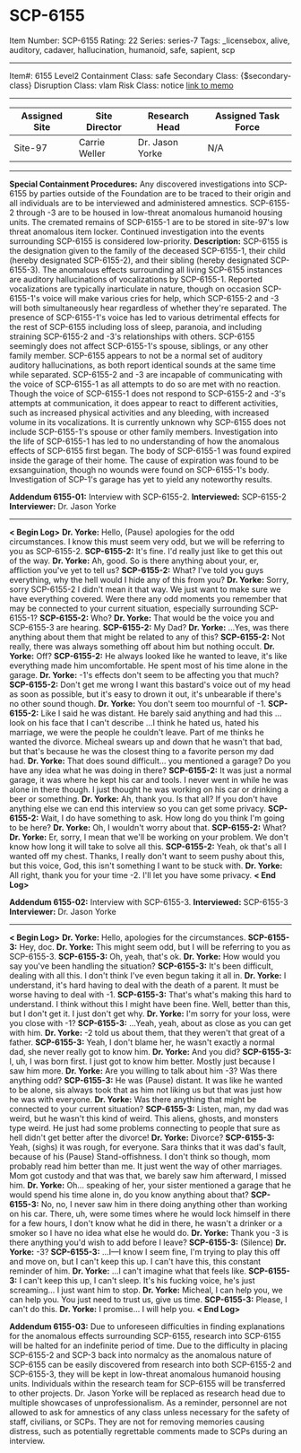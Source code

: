 # SCP-6155
Item Number: SCP-6155
Rating: 22
Series: series-7
Tags: _licensebox, alive, auditory, cadaver, hallucination, humanoid, safe, sapient, scp

---

Item#: 6155
Level2
Containment Class:
safe
Secondary Class:
{$secondary-class}
Disruption Class:
vlam
Risk Class:
notice
[link to memo](/classification-committee-memo)  

* * *
**Assigned Site** | **Site Director** | **Research Head** | **Assigned Task Force**  
---|---|---|---  
Site-97 | Carrie Weller | Dr. Jason Yorke | N/A  
* * *
**Special Containment Procedures:** Any discovered investigations into SCP-6155 by parties outside of the Foundation are to be traced to their origin and all individuals are to be interviewed and administered amnestics. SCP-6155-2 through -3 are to be housed in low-threat anomalous humanoid housing units. The cremated remains of SCP-6155-1 are to be stored in site-97's low threat anomalous item locker. Continued investigation into the events surrounding SCP-6155 is considered low-priority.
**Description:** SCP-6155 is the designation given to the family of the deceased SCP-6155-1, their child (hereby designated SCP-6155-2), and their sibling (hereby designated SCP-6155-3). The anomalous effects surrounding all living SCP-6155 instances are auditory hallucinations of vocalizations by SCP-6155-1. Reported vocalizations are typically inarticulate in nature, though on occasion SCP-6155-1's voice will make various cries for help, which SCP-6155-2 and -3 will both simultaneously hear regardless of whether they're separated.
The presence of SCP-6155-1's voice has led to various detrimental effects for the rest of SCP-6155 including loss of sleep, paranoia, and including straining SCP-6155-2 and -3's relationships with others. SCP-6155 seemingly does not affect SCP-6155-1's spouse, siblings, or any other family member. SCP-6155 appears to not be a normal set of auditory auditory hallucinations, as both report identical sounds at the same time while separated. SCP-6155-2 and -3 are incapable of communicating with the voice of SCP-6155-1 as all attempts to do so are met with no reaction.
Though the voice of SCP-6155-1 does not respond to SCP-6155-2 and -3's attempts at communication, it does appear to react to different activities, such as increased physical activities and any bleeding, with increased volume in its vocalizations. It is currently unknown why SCP-6155 does not include SCP-6155-1's spouse or other family members. Investigation into the life of SCP-6155-1 has led to no understanding of how the anomalous effects of SCP-6155 first began. The body of SCP-6155-1 was found expired inside the garage of their home. The cause of expiration was found to be exsanguination, though no wounds were found on SCP-6155-1's body. Investigation of SCP-1's garage has yet to yield any noteworthy results.
  
**Addendum 6155-01:** Interview with SCP-6155-2.
**Interviewed:** SCP-6155-2
**Interviewer:** Dr. Jason Yorke
* * *
**< Begin Log>**
**Dr. Yorke:** Hello, (Pause) apologies for the odd circumstances. I know this must seem very odd, but we will be referring to you as SCP-6155-2.
**SCP-6155-2:** It's fine. I'd really just like to get this out of the way.
**Dr. Yorke:** Ah, good. So is there anything about your, er, affliction you've yet to tell us?
**SCP-6155-2:** What? I've told you guys everything, why the hell would I hide any of this from you?
**Dr. Yorke:** Sorry, sorry SCP-6155-2 I didn't mean it that way. We just want to make sure we have everything covered. Were there any odd moments you remember that may be connected to your current situation, especially surrounding SCP-6155-1?
**SCP-6155-2:** Who?
**Dr. Yorke:** That would be the voice you and SCP-6155-3 are hearing.
**SCP-6155-2:** My Dad?
**Dr. Yorke:** …Yes, was there anything about them that might be related to any of this?
**SCP-6155-2:** Not really, there was always something off about him but nothing occult.
**Dr. Yorke:** Off?
**SCP-6155-2:** He always looked like he wanted to leave, it's like everything made him uncomfortable. He spent most of his time alone in the garage.
**Dr. Yorke:** -1's effects don't seem to be affecting you that much?
**SCP-6155-2:** Don't get me wrong I want this bastard's voice out of my head as soon as possible, but it's easy to drown it out, it's unbearable if there's no other sound though.
**Dr. Yorke:** You don't seem too mournful of -1.
**SCP-6155-2:** Like I said he was distant. He barely said anything and had this …look on his face that I can't describe …I think he hated us, hated his marriage, we were the people he couldn't leave. Part of me thinks he wanted the divorce. Micheal swears up and down that he wasn't that bad, but that's because he was the closest thing to a favorite person my dad had.
**Dr. Yorke:** That does sound difficult… you mentioned a garage? Do you have any idea what he was doing in there?
**SCP-6155-2:** It was just a normal garage, it was where he kept his car and tools. I never went in while he was alone in there though. I just thought he was working on his car or drinking a beer or something.
**Dr. Yorke:** Ah, thank you. Is that all? If you don't have anything else we can end this interview so you can get some privacy.
**SCP-6155-2:** Wait, I do have something to ask. How long do you think I'm going to be here?
**Dr. Yorke:** Oh, I wouldn't worry about that.
**SCP-6155-2:** What?
**Dr. Yorke:** Er, sorry, I mean that we'll be working on your problem. We don't know how long it will take to solve all this.
**SCP-6155-2:** Yeah, ok that's all I wanted off my chest. Thanks, I really don't want to seem pushy about this, but this voice, God, this isn't something I want to be stuck with.
**Dr. Yorke:** All right, thank you for your time -2. I'll let you have some privacy.
**< End Log>**
  
  
  
**Addendum 6155-02:** Interview with SCP-6155-3.
**Interviewed:** SCP-6155-3
**Interviewer:** Dr. Jason Yorke
* * *
**< Begin Log>**
**Dr. Yorke:** Hello, apologies for the circumstances.
**SCP-6155-3:** Hey, doc.
**Dr. Yorke:** This might seem odd, but I will be referring to you as SCP-6155-3.
**SCP-6155-3:** Oh, yeah, that's ok.
**Dr. Yorke:** How would you say you've been handling the situation?
**SCP-6155-3:** It's been difficult, dealing with all this. I don't think I've even begun taking it all in.
**Dr. Yorke:** I understand, it's hard having to deal with the death of a parent. It must be worse having to deal with -1.
**SCP-6155-3:** That's what's making this hard to understand. I think without this I might have been fine. Well, better than this, but I don't get it. I just don't get why.
**Dr. Yorke:** I'm sorry for your loss, were you close with -1?
**SCP-6155-3:** …Yeah, yeah, about as close as you can get with him.
**Dr. Yorke:** -2 told us about them, that they weren't that great of a father.
**SCP-6155-3:** Yeah, I don't blame her, he wasn't exactly a normal dad, she never really got to know him.
**Dr. Yorke:** And you did?
**SCP-6155-3:** I, uh, I was born first. I just got to know him better. Mostly just because I saw him more.
**Dr. Yorke:** Are you willing to talk about him -3? Was there anything odd?
**SCP-6155-3:** He was (Pause) distant. It was like he wanted to be alone, sis always took that as him not liking us but that was just how he was with everyone.
**Dr. Yorke:** Was there anything that might be connected to your current situation?
**SCP-6155-3:** Listen, man, my dad was weird, but he wasn't this kind of weird. This aliens, ghosts, and monsters type weird. He just had some problems connecting to people that sure as hell didn't get better after the divorce!
**Dr. Yorke:** Divorce?
**SCP-6155-3:** Yeah, (sighs) it was rough, for everyone. Sara thinks that it was dad's fault, because of his (Pause) Stand-offishness. I don't think so though, mom probably read him better than me. It just went the way of other marriages. Mom got custody and that was that, we barely saw him afterward, I missed him.
**Dr. Yorke:** Oh… speaking of her, your sister mentioned a garage that he would spend his time alone in, do you know anything about that?
**SCP-6155-3:** No, no, I never saw him in there doing anything other than working on his car. There, uh, were some times where he would lock himself in there for a few hours, I don't know what he did in there, he wasn't a drinker or a smoker so I have no idea what else he would do.
**Dr. Yorke:** Thank you -3 is there anything you'd wish to add before I leave?
**SCP-6155-3:** (Silence)
**Dr. Yorke:** -3?
**SCP-6155-3:** …I—I know I seem fine, I'm trying to play this off and move on, but I can't keep this up. I can't have this, this constant reminder of him.
**Dr. Yorke:** …I can't imagine what that feels like.
**SCP-6155-3:** I can't keep this up, I can't sleep. It's his fucking voice, he's just screaming… I just want him to stop.
**Dr. Yorke:** Micheal, I can help you, we can help you. You just need to trust us, give us time.
**SCP-6155-3:** Please, I can't do this.
**Dr. Yorke:** I promise… I will help you.
**< End Log>**
  
  
  
**Addendum 6155-03:** Due to unforeseen difficulties in finding explanations for the anomalous effects surrounding SCP-6155, research into SCP-6155 will be halted for an indefinite period of time. Due to the difficulty in placing SCP-6155-2 and SCP-3 back into normalcy as the anomalous nature of SCP-6155 can be easily discovered from research into both SCP-6155-2 and SCP-6155-3, they will be kept in low-threat anomalous humanoid housing units.
Individuals within the research team for SCP-6155 will be transferred to other projects. Dr. Jason Yorke will be replaced as research head due to multiple showcases of unprofessionalism. As a reminder, personnel are not allowed to ask for amnestics of any class unless necessary for the safety of staff, civilians, or SCPs. They are not for removing memories causing distress, such as potentially regrettable comments made to SCPs during an interview.